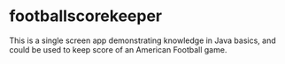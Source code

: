 # footballscorekeeper
This is a single screen app demonstrating knowledge in Java basics, and could be used to keep score of an American Football game.

